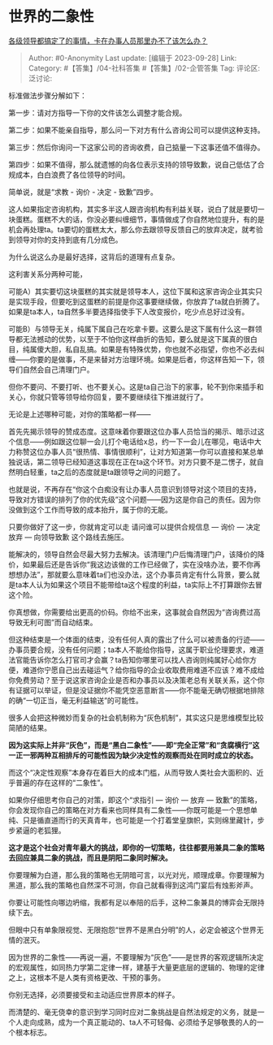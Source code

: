 # 世界的二象性
[各级领导都搞定了的事情，卡在办事人员那里办不了该怎么办？](https://www.zhihu.com/question/616761602/answer/3229383116)

> Author: #0-Anonymity
> Last update: [编辑于 2023-09-28]
> Link:
> Category: #【答集】/04-社科答集 #【答集】/02-企管答集 
> Tag:
> 评论区:
> 泛讨论:

标准做法步骤分解如下：

第一步：请对方指导一下你的文件该怎么调整才能合规。

第二步：如果不能亲自指导，那么问一下对方有什么咨询公司可以提供这种支持。

第三步：然后你询问一下这家公司的咨询收费，自己掂量一下这事还值不值得办。

第四步：如果不值得，那么就遗憾的向各位表示支持的领导致歉，说自己低估了合规成本，白白浪费了各位领导的时间。

简单说，就是“求教 - 询价 - 决定 - 致歉”四步。

这人如果指定咨询机构，其实多半这人跟咨询机构有利益关联，说白了就是要切一块蛋糕。蛋糕不大的话，你没必要纠缠细节，事情做成了你自然地位提升，有的是机会再处理ta。ta要切的蛋糕太大，那么你去跟领导反馈自己的放弃决定，就考验到领导对你的支持到底有几分成色。

为什么说这么办是最好选择，这背后的道理有点复杂。

这利害关系分两种可能，

可能A）其实要切这块蛋糕的其实就是领导本人，这位下属和这家咨询企业其实只是实现手段，但要吃到这蛋糕的前提是你这事要继续做，你放弃了ta就白折腾了。如果是ta本人，ta自然多半要选择指使手下人改变报价，吃少点总好过没有。

可能B）与领导无关，纯属下属自己在吃拿卡要。这要么是这下属有什么这一群领导都无法撼动的优势，以至于不怕你这样曲折的告知，要么就是这下属真的很白目，纯属傻大胆，私自乱搞。如果是有特殊优势，你也就不必指望，你也不必去纠缠——你要的是做事，不是来替对方治理环境。如果是后者，你这样告知一下，领导们自然会自己清理门户。

但你不要问、不要打听、也不要关心。这是ta自己治下的家事，轮不到你来插手和关心，你就只管等领导给你回复，要不要继续往下推进就行了。

无论是上述哪种可能，对你的策略都一样——

首先先揭示领导的赞成态度。这意味着你要跟这位办事人员恰当的揭示、暗示过这个信息——例如跟这位聊一会儿打个电话给x总，约一下一会儿在哪见，电话中大力称赞这位办事人员“很热情、事情很顺利”，让对方知道第一你可以直接和某总单独说话，第二领导已经知道这事现在正在ta这个环节。对方只要不是二愣子，就自然明白轻重，ta之后的态度就是ta跟领导之间的问题了。

也就是说，不再存在“你这个白痴没有让办事人员意识到领导对这个项目的支持，导致对方错误的排列了你的优先级”这个问题——因为这是你自己的责任。因为你没做到这个工作而导致的成本抬升，属于你的无能。

只要你做好了这一步，你就肯定可以走 请问谁可以提供合规信息 — 询价 — 决定放弃 — 向领导致歉 这个路线去施压。

能解决的，领导自然会尽最大努力去解决。该清理门户后悔清理门户，该降价的降价，如果最后还是告诉你“我这边该做的工作已经做了，实在没啥办法，要不你再想想办法”，那就要么意味着ta们也没办法，这个办事员肯定有什么背景，要么就是ta本人认为如果这个项目不能带给ta这个程度的利益，ta实际上不打算跟你去冒这个险。

你真想做，你需要给出更高的价码。你给不出来，这事就会自然因为“咨询费过高导致无利可图”而自动结束。

但这种结束是一个体面的结束，没有任何人真的露出了什么可以被责备的行迹——办事员要合规，没有任何问题；ta本人不能给你指导，这属于职业伦理要求，难道法官能告诉你怎么打官司才会赢？ta告知你哪里可以找人咨询则纯属好心给你方便，难道你宁愿自己出去碰运气？给你指导的企业收取费用难道不应该？难不成给你免费劳动？至于说这家咨询企业是否和办事员以及决策老总有关联关系，这个你有证据可以举证，但是没证据你不能凭空恶意断言——你不能毫无确切根据地排除的确“一切正当，毫无利益输送”的可能性。

很多人会把这种微妙而复杂的社会机制称为“灰色机制”，其实这只是思维模型比较简陋的结果。

**因为这实际上并非“灰色”，而是“黑白二象性”——即“完全正常”和“贪腐横行”这一正一邪两种互相排斥的可能性因为缺少决定性的观察而处在同时成立的状态。**

而这个“决定性观察”本身存在着巨大的成本门槛，从而导致人类社会大面积的、近乎普遍的存在这样的“二象性”。

如果你仔细思考你自己的对策，即这个“求指引 — 询价 — 放弃 — 致歉”的策略，你会发现你自己的策略在对方看来也同样具有二象性——你既可能是一个思想单纯、只是循直道而行的天真青年，也可能是一个打着堂皇旗帜，实则绵里藏针，步步紧逼的老狐狸。

**这才是这个社会对青年最大的挑战，即你的一切策略，往往都要用兼具二象的策略去回应兼具二象的挑战，而且是阴阳二象同时解决。**

你要理解为白道，那么我的策略也无阴暗可言，以光对光，顺理成章。你要理解为黑道，那么我的策略也自然深不可测，你自己就看得到这鸿门宴后有烛影斧声。

你要让可能性向哪边坍缩，我都有足以奉陪的后手，这种二象兼具的博弈会无限持续下去。

但眼中只有单象限视觉、无限抱怨“世界不是黑白分明”的人，必定会被这个世界无情的泯灭。

因为世界的二象性——再说一遍，不要理解为“灰色”——是世界的客观逻辑所决定的宏观属性，如同热力学第二定律一样，建基于大量更底层的逻辑的、物理的定律之上，这根本不是人类有资格更改、干预的事务。

你别无选择，必须要接受和主动适应世界原本的样子。

而清楚的、毫无侥幸的意识到学习同时应对二象挑战是自然法规定的义务，就是一个人走向成熟，成为一个真正能动的、ta人不可轻侮、必须给予足够敬畏的人的一个根本标志。